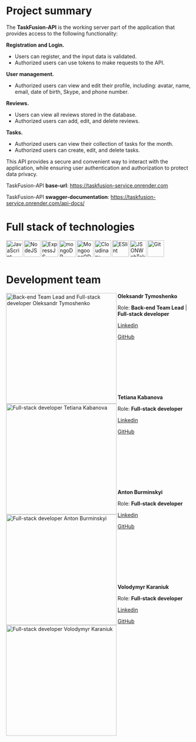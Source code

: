 # Project summary
The **TaskFusion-API** is the working server part of the application that provides access to the following functionality:

**Registration and Login.**
- Users can register, and the input data is validated.
- Authorized users can use tokens to make requests to the API.

**User management.**
- Authorized users can view and edit their profile, including: avatar, name, email, date of birth, Skype, and phone number.

**Reviews.**
- Users can view all reviews stored in the database.
- Authorized users can add, edit, and delete reviews.

**Tasks.**
- Authorized users can view their collection of tasks for the month.
- Authorized users can create, edit, and delete tasks.

This API provides a secure and convenient way to interact with the application, while ensuring user authentication and authorization to protect data privacy.

TaskFusion-API **base-url**: https://taskfusion-service.onrender.com

TaskFusion-API **swagger-documentation**: https://taskfusion-service.onrender.com/api-docs/

# Full stack of technologies
<div>
<img align="left" src="https://th.bing.com/th/id/OIP.fxMFAWgcs9ASnyZoIMeLJAHaHa?pid=ImgDet&rs=1" alt="JavaScript"  height="45">
<img align="left" src="https://th.bing.com/th/id/OIP.JzMKygYxjaVL4OWIIl7sXgHaIb?pid=ImgDet&rs=1" alt="NodeJS"  height="45">
<img align="left" src="https://upload.wikimedia.org/wikipedia/commons/6/64/Expressjs.png" alt="ExpressJS"  height="45">
<img align="left" src="https://th.bing.com/th/id/R.0e23481b805fa66eb9ff0c177ff27030?rik=00LN9yVT3nMAyw&riu=http%3a%2f%2fpluspng.com%2fimg-png%2flogo-mongodb-png-mongodb-1600.png&ehk=YwJU48GqAzZ6V3Zlafc4pyilw%2biV5XBxEO7chpNV3M8%3d&risl=&pid=ImgRaw&r=0" alt="mongoDB" height="45">
<img align="left" src="https://thecodebarbarian.com/images/mongoose5.png" alt="MongooseODM"  height="45">
<img align="left" src="https://cloudinary-marketing-res.cloudinary.com/image/upload/w_320,h_223,c_pad,b_auto:predominant,fl_preserve_transparency/v1672871595/stacked_logo_blue.jpg?_s=public-apps" alt="Cloudinary"  height="45">
<img align="left" src="https://images.credly.com/images/e6eebd0c-6a17-4c06-b172-02ca9f6beb06/eslint.png" alt="ESlint"  height="45">
<img align="left" src="https://play-lh.googleusercontent.com/3C-hB-KWoyWzZjUnRsXUPu-bqB3HUHARMLjUe9OmPoHa6dQdtJNW30VrvwQ1m7Pln3A" alt="JSONWebToken"  height="45">
<img align="left" src="https://s3.amazonaws.com/media-p.slid.es/uploads/332149/images/2620503/Git-Icon-1788C.png" alt="Git"  height="45">
</div>
<br> 
<br> 
<br> 

# Development team
<div>
  <img align="left" src="https://cdn.pixabay.com/photo/2016/08/08/09/17/avatar-1577909_1280.png" alt="Back-end Team Lead and Full-stack developer Oleksandr Tymoshenko"  height="300">
  <p><strong>Oleksandr Tymoshenko</strong></p>
  <p>Role: <strong>Back-end Team Lead</strong> | <strong>Full-stack developer</strong></p>
  <p><a href="https://www.linkedin.com/in/olksndr-tymoshenko/">Linkedin</a></p>
  <p><a href="https://github.com/olksndri">GitHub</a></p>
</div>

<br>
<br>
<br>
<br>
<br>
<br>
<br>

<div>
  <img align="left" src="https://cdn.pixabay.com/photo/2016/08/08/09/17/avatar-1577909_1280.png" alt="Full-stack developer Tetiana Kabanova"  height="300">
  <p><strong>Tetiana Kabanova</strong></p>
  <p>Role: <strong>Full-stack developer</strong></p>
  <p><a href="https://www.linkedin.com/in/tetiana-kabanova/">Linkedin</a></p>
  <p><a href="https://github.com/TetianaKabanova">GitHub</a></p>
</div>

<br>
<br>
<br>
<br>
<br>
<br>
<br>

<div>
  <img align="left" src="https://cdn.pixabay.com/photo/2016/08/08/09/17/avatar-1577909_1280.png" alt="Full-stack developer Anton Burminskyi"  height="300">
  <p><strong>Anton Burminskyi</strong></p>
  <p>Role: <strong>Full-stack developer</strong></p>
  <p><a href="https://www.linkedin.com/in/anton-burminskyi/">Linkedin</a></p>
  <p><a href="https://github.com/Burminskyi">GitHub</a></p>
</div>

<br>
<br>
<br>
<br>
<br>
<br>
<br>

<div>
  <img align="left" src="https://cdn.pixabay.com/photo/2016/08/08/09/17/avatar-1577909_1280.png" alt="Full-stack developer Volodymyr Karaniuk"  height="300">
  <p><strong>Volodymyr Karaniuk</strong></p>
  <p>Role: <strong>Full-stack developer</strong></p>
  <p><a href="https://www.linkedin.com/in/volodymyr-karaniuk/">Linkedin</a></p>
  <p><a href="https://github.com/karanukvova">GitHub</a></p>
</div>

